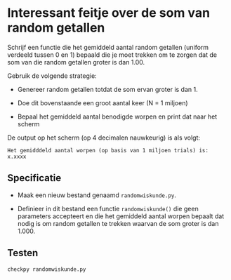 # Interessant feitje over de som van random getallen 

Schrijf een functie die het gemiddeld aantal random getallen (uniform verdeeld tussen 0 en 1) bepaald die je moet trekken om te zorgen dat de som van die random getallen groter is dan 1.00.

Gebruik de volgende strategie:

  - Genereer random getallen totdat de som ervan groter is dan 1.
  
  - Doe dit bovenstaande een groot aantal keer (N = 1 miljoen) 

  - Bepaal het gemiddeld aantal benodigde worpen en print dat naar het scherm

  De output op het scherm (op 4 decimalen nauwkeurig) is als volgt:

	Het gemidddeld aantal worpen (op basis van 1 miljoen trials) is: x.xxxx 

  
## Specificatie

- Maak een nieuw bestand genaamd `randomwiskunde.py`.

- Definieer in dit bestand een functie `randomwiskunde()` die geen parameters accepteert en die het gemiddeld aantal worpen bepaalt dat nodig is om random getallen te trekken waarvan de som groter is dan 1.000.

		

## Testen

	checkpy randomwiskunde.py